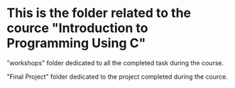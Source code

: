 # This is the folder related to the cource "Introduction to Programming Using C"
"workshops" folder dedicated to all the completed task during the course.

"Final Project" folder dedicated to the project completed during the cource.
